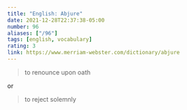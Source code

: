 ```yaml
---
title: "English: Abjure"
date: 2021-12-28T22:37:38-05:00
number: 96
aliases: ["/96"]
tags: [english, vocabulary]
rating: 3
link: https://www.merriam-webster.com/dictionary/abjure
---
```


> to renounce upon oath

or

> to reject solemnly
